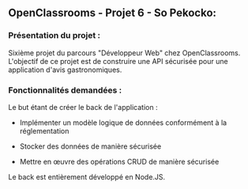 ﻿## OpenClassrooms - Projet 6 - So Pekocko:

### Présentation du projet : 

Sixième projet du parcours "Développeur Web" chez OpenClassrooms. L'objectif de ce projet est de construire une API sécurisée pour une application d'avis gastronomiques. 

### Fonctionnalités demandées : 

Le but étant de créer le back de l'application : 

- Implémenter un modèle logique de données conformément à la réglementation

- Stocker des données de manière sécurisée

- Mettre en œuvre des opérations CRUD de manière sécurisée

Le back est entièrement développé en Node.JS.